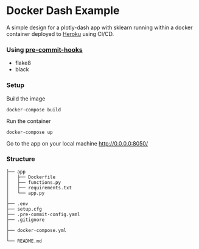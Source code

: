 # Docker Dash Example
A simple design for a plotly-dash app with sklearn running within a docker container deployed to [Heroku](https://docker-dash.herokuapp.com) using CI/CD.
### Using [pre-commit-hooks](https://pre-commit.com/)
- flake8 
- black

### Setup
Build the image
```
docker-compose build
```
Run the container
```
docker-compose up
```
Go to the app on your local machine http://0.0.0.0:8050/

### Structure
```
├── app
│   ├── Dockerfile
│   ├── functions.py
│   ├── requirements.txt
│   └── app.py
│       
├── .env
├── setup.cfg
├── .pre-commit-config.yaml
├── .gitignore
│
├── docker-compose.yml
│
└── README.md
```
